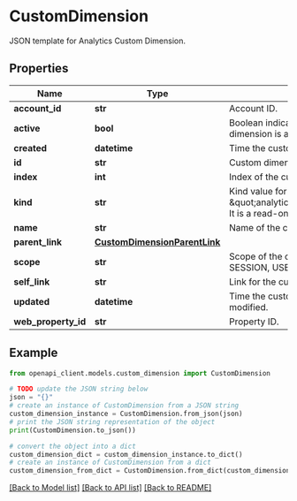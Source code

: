# CustomDimension

JSON template for Analytics Custom Dimension.

## Properties

Name | Type | Description | Notes
------------ | ------------- | ------------- | -------------
**account_id** | **str** | Account ID. | [optional] 
**active** | **bool** | Boolean indicating whether the custom dimension is active. | [optional] 
**created** | **datetime** | Time the custom dimension was created. | [optional] [readonly] 
**id** | **str** | Custom dimension ID. | [optional] 
**index** | **int** | Index of the custom dimension. | [optional] [readonly] 
**kind** | **str** | Kind value for a custom dimension. Set to \&quot;analytics#customDimension\&quot;. It is a read-only field. | [optional] [readonly] [default to 'analytics#customDimension']
**name** | **str** | Name of the custom dimension. | [optional] 
**parent_link** | [**CustomDimensionParentLink**](CustomDimensionParentLink.md) |  | [optional] 
**scope** | **str** | Scope of the custom dimension: HIT, SESSION, USER or PRODUCT. | [optional] 
**self_link** | **str** | Link for the custom dimension | [optional] [readonly] 
**updated** | **datetime** | Time the custom dimension was last modified. | [optional] [readonly] 
**web_property_id** | **str** | Property ID. | [optional] 

## Example

```python
from openapi_client.models.custom_dimension import CustomDimension

# TODO update the JSON string below
json = "{}"
# create an instance of CustomDimension from a JSON string
custom_dimension_instance = CustomDimension.from_json(json)
# print the JSON string representation of the object
print(CustomDimension.to_json())

# convert the object into a dict
custom_dimension_dict = custom_dimension_instance.to_dict()
# create an instance of CustomDimension from a dict
custom_dimension_from_dict = CustomDimension.from_dict(custom_dimension_dict)
```
[[Back to Model list]](../README.md#documentation-for-models) [[Back to API list]](../README.md#documentation-for-api-endpoints) [[Back to README]](../README.md)


